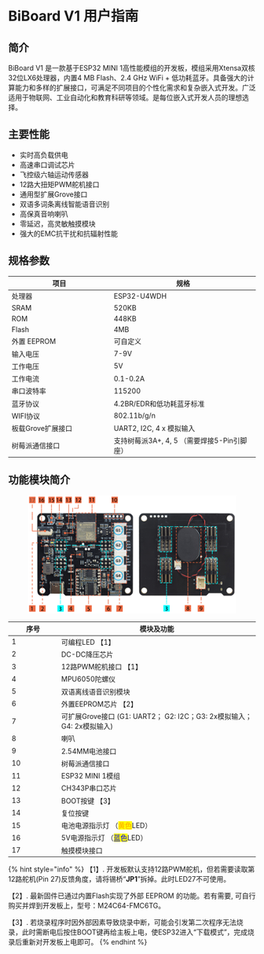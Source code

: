 # BiBoard V1 用户指南

## 简介

BiBoard V1 是一款基于ESP32 MINI 1高性能模组的开发板，模组采用Xtensa双核32位LX6处理器，内置4 MB Flash、2.4 GHz WiFi + 低功耗蓝牙。具备强大的计算能力和多样的扩展接口，可满足不同项目的个性化需求和复杂嵌入式开发。广泛适用于物联网、工业自动化和教育科研等领域。是每位嵌入式开发人员的理想选择。

## 主要性能

* 实时高负载供电
* 高速串口调试芯片
* 飞控级六轴运动传感器
* 12路大扭矩PWM舵机接口
* 通用型扩展Grove接口
* 双语多词条离线智能语音识别
* 高保真音响喇叭
* 零延迟，高灵敏触摸模块
* 强大的EMC抗干扰和抗辐射性能

## 规格参数

<table><thead><tr><th width="194">项目</th><th>规格</th></tr></thead><tbody><tr><td>处理器</td><td>ESP32-U4WDH</td></tr><tr><td>SRAM</td><td>520KB</td></tr><tr><td>ROM</td><td>448KB</td></tr><tr><td>Flash</td><td>4MB</td></tr><tr><td>外置 EEPROM</td><td>可自定义</td></tr><tr><td>输入电压</td><td>7-9V</td></tr><tr><td>工作电压</td><td>5V</td></tr><tr><td>工作电流</td><td>0.1-0.2A</td></tr><tr><td>串口波特率</td><td>115200</td></tr><tr><td>蓝牙协议</td><td>4.2BR/EDR和低功耗蓝牙标准</td></tr><tr><td>WIFI协议</td><td>802.11b/g/n</td></tr><tr><td>板载Grove扩展接口</td><td>UART2, I2C, 4 x 模拟输入</td></tr><tr><td>树莓派通信接口</td><td>支持树莓派3A+, 4, 5 （需要焊接5-Pin引脚座）</td></tr></tbody></table>

## 功能模块简介

<figure><img src="../.gitbook/assets/image (31).png" alt=""><figcaption></figcaption></figure>

<table><thead><tr><th width="87">序号</th><th>模块及功能</th></tr></thead><tbody><tr><td>1</td><td>可编程LED  【1】</td></tr><tr><td>2</td><td>DC-DC降压芯片</td></tr><tr><td>3</td><td>12路PWM舵机接口  【1】</td></tr><tr><td>4</td><td>MPU6050陀螺仪</td></tr><tr><td>5</td><td>双语离线语音识别模块</td></tr><tr><td>6</td><td>外置EEPROM芯片  【2】</td></tr><tr><td>7</td><td>可扩展Grove接口 (G1: UART2； G2: I2C；G3: 2x模拟输入；G4: 2x模拟输入)</td></tr><tr><td>8</td><td>喇叭</td></tr><tr><td>9</td><td>2.54MM电池接口</td></tr><tr><td>10</td><td>树莓派通信接口</td></tr><tr><td>11</td><td>ESP32 MINI 1模组</td></tr><tr><td>12</td><td>CH343P串口芯片</td></tr><tr><td>13</td><td>BOOT按键  【3】</td></tr><tr><td>14</td><td>复位按键</td></tr><tr><td>15</td><td>电池电源指示灯 （<mark style="color:orange;">黄色</mark>LED）</td></tr><tr><td>16</td><td>5V电源指示灯 （<mark style="color:blue;">蓝色</mark>LED）</td></tr><tr><td>17</td><td>触摸模块接口</td></tr></tbody></table>

{% hint style="info" %}
【1】.  开发板默认支持12路PWM舵机，但若需要读取第12路舵机(Pin 27)反馈角度，请将锡桥“**JP1**”拆掉。此时LED27不可使用。

【2】.  最新固件已通过内置Flash实现了外部 EEPROM 的功能。若有需要, 可自行购买并焊到开发板上，型号：M24C64-FMC6TG。

【3】.  若烧录程序时因外部因素导致烧录中断，可能会引发第二次程序无法烧录，此时需断电后按住BOOT键再给主板上电，使ESP32进入“下载模式”，完成烧录后重新对开发板上电即可。
{% endhint %}
